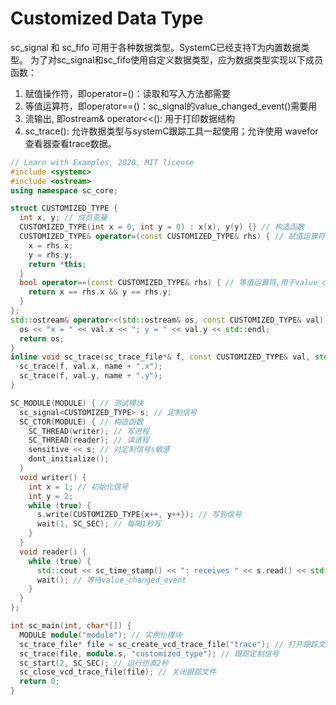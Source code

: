 # Customized Data Type

sc_signal<T> 和 sc_fifo<T> 可用于各种数据类型。SystemC已经支持T为内置数据类型。
为了对sc_signal和sc_fifo使用自定义数据类型，应为数据类型实现以下成员函数：

  1. 赋值操作符，即operator=()：读取和写入方法都需要
  2. 等值运算符，即operator==()：sc_signal的value_changed_event()需要用
  3. 流输出, 即ostream& operator<<(): 用于打印数据结构
  4. sc_trace(): 允许数据类型与systemC跟踪工具一起使用；允许使用 wavefor查看器查看trace数据。

```cpp
// Learn with Examples, 2020, MIT license
#include <systemc>
#include <ostream>
using namespace sc_core;

struct CUSTOMIZED_TYPE {
  int x, y; // 成员变量
  CUSTOMIZED_TYPE(int x = 0, int y = 0) : x(x), y(y) {} // 构造函数
  CUSTOMIZED_TYPE& operator=(const CUSTOMIZED_TYPE& rhs) { // 赋值运算符, 用于read() write()
    x = rhs.x;
    y = rhs.y;
    return *this;
  }
  bool operator==(const CUSTOMIZED_TYPE& rhs) { // 等值运算符,用于value_changed_event()
    return x == rhs.x && y == rhs.y;
  }
};
std::ostream& operator<<(std::ostream& os, const CUSTOMIZED_TYPE& val) { // 流输出，用于打印
  os << "x = " << val.x << "; y = " << val.y << std::endl;
  return os;
}
inline void sc_trace(sc_trace_file*& f, const CUSTOMIZED_TYPE& val, std::string name) { // 用于跟踪
  sc_trace(f, val.x, name + ".x");
  sc_trace(f, val.y, name + ".y");
}

SC_MODULE(MODULE) { // 测试模块
  sc_signal<CUSTOMIZED_TYPE> s; // 定制信号
  SC_CTOR(MODULE) { // 构造函数
    SC_THREAD(writer); // 写进程
    SC_THREAD(reader); // 读进程
    sensitive << s; // 对定制信号s敏感
    dont_initialize();
  }
  void writer() {
    int x = 1; // 初始化信号
    int y = 2;
    while (true) {
      s.write(CUSTOMIZED_TYPE{x++, y++}); // 写到信号
      wait(1, SC_SEC); // 每隔1秒写
    }
  }
  void reader() {
    while (true) {
      std::cout << sc_time_stamp() << ": receives " << s.read() << std::endl; // 从信号读
      wait(); // 等待value_changed_event
    }
  }
};

int sc_main(int, char*[]) {
  MODULE module("module"); // 实例化模块
  sc_trace_file* file = sc_create_vcd_trace_file("trace"); // 打开跟踪文件
  sc_trace(file, module.s, "customized_type"); // 跟踪定制信号
  sc_start(2, SC_SEC); // 运行仿真2秒
  sc_close_vcd_trace_file(file); // 关闭跟踪文件
  return 0;
}
```
